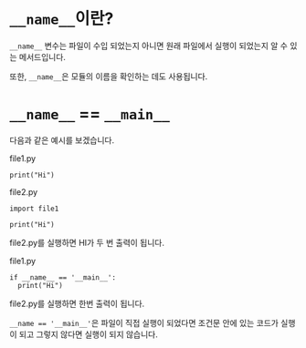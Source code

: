 # `__name__`이란?
`__name__` 변수는 파일이 수입 되었는지 아니면 원래 파일에서 실행이 되었는지 알 수 있는 메서드입니다.

또한, `__name__`은 모듈의 이름을 확인하는 데도 사용됩니다.

# `__name__` == `__main__`
다음과 같은 예시를 보겠습니다.

file1.py
```
print("Hi")
```

file2.py
```
import file1

print("Hi")
```

file2.py를 실행하면 HI가 두 번 출력이 됩니다.

file1.py
```
if __name__ == '__main__':
  print("Hi")
```

file2.py를 실행하면 한번 출력이 됩니다.

`__name == '__main__'`은 파일이 직접 실행이 되었다면 조건문 안에 있는 코드가 실행이 되고 그렇지 않다면 실행이 되지 않습니다.
